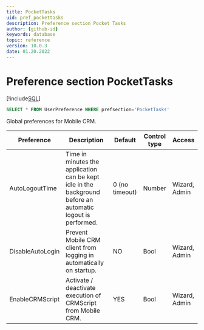 ```yaml
---
title: PocketTasks
uid: pref_pockettasks
description: Preference section Pocket Tasks
author: {github-id}
keywords: database
topic: reference
version: 10.0.3
date: 01.20.2022
---
```


# Preference section PocketTasks

[!include[SQL](./includes/to-view-pref.md)]

```SQL
SELECT * FROM UserPreference WHERE prefsection='PocketTasks'
```

Global preferences for Mobile CRM.

| Preference | Description | Default | Control type | Access |
|---|---|---|---|---|
| AutoLogoutTime | Time in minutes the application can be kept idle in the background before an automatic logout is performed. | 0 (no timeout) | Number | Wizard, Admin |
| DisableAutoLogin | Prevent Mobile CRM client from logging in automatically on startup. | NO | Bool | Wizard, Admin|
| EnableCRMScript | Activate / deactivate execution of CRMScript from Mobile CRM. | YES | Bool | Wizard, Admin |
